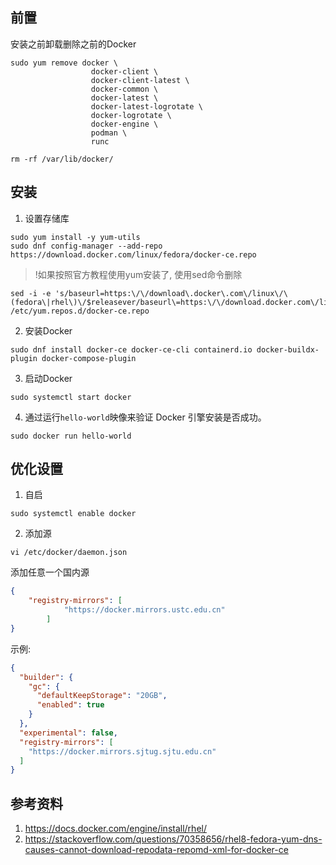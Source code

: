 ## 前置

安装之前卸载删除之前的Docker

```shell
sudo yum remove docker \
                  docker-client \
                  docker-client-latest \
                  docker-common \
                  docker-latest \
                  docker-latest-logrotate \
                  docker-logrotate \
                  docker-engine \
                  podman \
                  runc

rm -rf /var/lib/docker/
```

## 安装

1. 设置存储库

```shell
sudo yum install -y yum-utils
sudo dnf config-manager --add-repo https://download.docker.com/linux/fedora/docker-ce.repo
```

> !如果按照官方教程使用yum安装了, 使用sed命令删除

```shell
sed -i -e 's/baseurl=https:\/\/download\.docker\.com\/linux\/\(fedora\|rhel\)\/$releasever/baseurl\=https:\/\/download.docker.com\/linux\/centos\/$releasever/g' /etc/yum.repos.d/docker-ce.repo
```

2. 安装Docker

```shell
sudo dnf install docker-ce docker-ce-cli containerd.io docker-buildx-plugin docker-compose-plugin
```

3. 启动Docker

```shell
sudo systemctl start docker
```

4. 通过运行`hello-world`映像来验证 Docker 引擎安装是否成功。

```console
sudo docker run hello-world
```

## 优化设置

1. 自启

```shell
sudo systemctl enable docker
```

2. 添加源

```shell
vi /etc/docker/daemon.json
```

添加任意一个国内源

```json
{
	"registry-mirrors": [ 
	        "https://docker.mirrors.ustc.edu.cn" 
	    ]
}
```

示例:

```json
{
  "builder": {
    "gc": {
      "defaultKeepStorage": "20GB",
      "enabled": true
    }
  },
  "experimental": false,
  "registry-mirrors": [
    "https://docker.mirrors.sjtug.sjtu.edu.cn"
  ]
}
```

## 参考资料

1. https://docs.docker.com/engine/install/rhel/
2. https://stackoverflow.com/questions/70358656/rhel8-fedora-yum-dns-causes-cannot-download-repodata-repomd-xml-for-docker-ce
